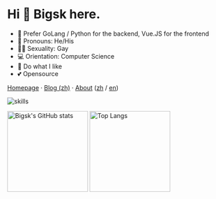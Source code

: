 # Hi 👋 Bigsk here.

- 📝 Prefer GoLang / Python for the backend, Vue.JS for the frontend
- 👨 Pronouns: He/His
- 🏳️‍🌈 Sexuality: Gay
- 💻 Orientation: Computer Science
- 🌟 Do what I like
- 💕 Opensource

[Homepage](https://www.ianxia.com) · [Blog (zh)](https://blog.ianxia.com) · [About](https://www.ianxia.com/en_US/about.html) ([zh](https://www.ianxia.com/zh_CN/about.html) / [en](https://www.ianxia.com/en_US/about.html))

![skills](https://skillicons.dev/icons?i=androidstudio,arduino,au,blender,c,cs,cpp,cmake,css,discord,django,docker,dotnet,electron,express,express,flask,git,github,gitlab,go,grafana,gtk,html,idea,ai,instagram,js,jenkins,jquery,julia,kubernetes,linux,lua,matlab,nestjs,nextjs,nginx,nodejs,perl,ps,php,powershell,pr,py,pytorch,qt,r,raspberrypi,redis,ruby,rust,sass,sqlite,stackoverflow,svg,swift,tauri,tensorflow,twitter,ts,unity,unreal,vercel,vim,visualstudio,vite,vscode,vue,wasm,wordpress,workers)

<img src="https://github-readme-stats-one-bice.vercel.app/api?username=bigsk05&count_private=true&theme=calm&show_icons=true&include_all_commits=true&role=OWNER,ORGANIZATION_MEMBER,COLLABORATOR" alt="Bigsk's GitHub stats" height="185px" />
<img src="https://github-readme-stats-one-bice.vercel.app/api/top-langs/?username=bigsk05&layout=compact&langs_count=8&theme=calm&role=OWNER,ORGANIZATION_MEMBER" alt="Top Langs" height="185px" />